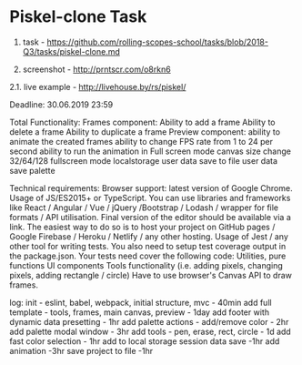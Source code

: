 # Piskel-clone Task

1. task - https://github.com/rolling-scopes-school/tasks/blob/2018-Q3/tasks/piskel-clone.md

2. screenshot - http://prntscr.com/o8rkn6

2.1. live example - http://livehouse.by/rs/piskel/

Deadline: 30.06.2019 23:59

Total
Functionality:
Frames component:
Ability to add a frame
Ability to delete a frame
Ability to duplicate a frame
Preview component:
ability to animate the created frames
ability to change FPS rate from 1 to 24 per second
ability to run the animation in Full screen mode
canvas size change 32/64/128
fullscreen mode
localstorage user data save
to file user data save
palette

Technical requirements:
Browser support: latest version of Google Chrome.
Usage of JS/ES2015+ or TypeScript.
You can use libraries and frameworks like React / Angular / Vue / jQuery /Bootstrap / Lodash / wrapper for file formats / API utilisation.
Final version of the editor should be available via a link. The easiest way to do so is to host your project on GitHub pages / Google Firebase / Heroku / Netlify / any other hosting.
Usage of Jest / any other tool for writing tests. You also need to setup test coverage output in the package.json. Your tests need cover the following code:
Utilities, pure functions
UI components
Tools functionality (i.e. adding pixels, changing pixels, adding rectangle / circle)
Have to use browser's Canvas API to draw frames.

log:
init - eslint, babel, webpack, initial structure, mvc - 40min
add full template - tools, frames, main canvas, preview - 1day
add footer with dynamic data presetting - 1hr
add palette actions - add/remove color - 2hr
add palette modal window - 3hr
add tools - pen, erase, rect, circle - 1d
add fast color selection  - 1hr
add to local storage session data save -1hr
add animation -3hr
save project to file -1hr
